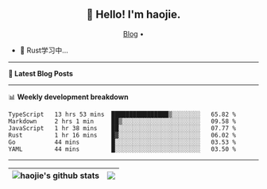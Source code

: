 <h2 align="center">👋 Hello! I'm haojie.</h2>
<p align="center">
  <a href="https://aoyouer.com">Blog</a> •
</p>


- 🔭 Rust学习中...


-------

**📝 Latest Blog Posts**


-------

📊 **Weekly development breakdown**
<!--START_SECTION:waka-->

```text
TypeScript   13 hrs 53 mins  ████████████████▒░░░░░░░░   65.82 %
Markdown     2 hrs 1 min     ██▒░░░░░░░░░░░░░░░░░░░░░░   09.58 %
JavaScript   1 hr 38 mins    ██░░░░░░░░░░░░░░░░░░░░░░░   07.77 %
Rust         1 hr 16 mins    █▓░░░░░░░░░░░░░░░░░░░░░░░   06.02 %
Go           44 mins         █░░░░░░░░░░░░░░░░░░░░░░░░   03.53 %
YAML         44 mins         █░░░░░░░░░░░░░░░░░░░░░░░░   03.50 %
```

<!--END_SECTION:waka-->

-------



| <img align="center" src="https://github-readme-stats.vercel.app/api?username=haojie06&show_icons=true&theme=graywhite&show_icons=true&count_private=true&include_all_commits=true&hide_border=true" alt="haojie's github stats" /> | <img align="center" src="https://github-readme-stats.vercel.app/api/top-langs/?username=haojie06&layout=compact&theme=graywhite&hide_border=true&hide=css,html" /> |
| ------------- | ------------- |



